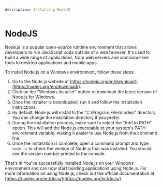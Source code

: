 ```yaml
---
description: Installing NodeJS
---
```


# NodeJS

Node.js is a popular open-source runtime environment that allows developers to run JavaScript code outside of a web browser. It's used to build a wide range of applications, from web servers and command-line tools to desktop applications and mobile apps.

To install Node.js on a Windows environment, follow these steps:

1. Go to the Node.js website at [https://nodejs.org/en/download/](https://nodejs.org/en/download/).
2. Click on the "Windows Installer" button to download the latest version of Node.js for Windows.
3. Once the installer is downloaded, run it and follow the installation instructions.
4. By default, Node.js will install to the "C:\Program Files\nodejs" directory. You can change the installation directory if you prefer.
5. During the installation process, make sure to select the "Add to PATH" option. This will add the Node.js executable to your system's PATH environment variable, making it easier to use Node.js from the command line.
6. Once the installation is complete, open a command prompt and type `node -v` to check the version of Node.js that was installed. You should see the version number printed to the console.



That's it! You've successfully installed Node.js on your Windows environment and can now start building applications using Node.js. For more information on using Node.js, check out the official documentation at [https://nodejs.org/en/docs/](https://nodejs.org/en/docs/).

